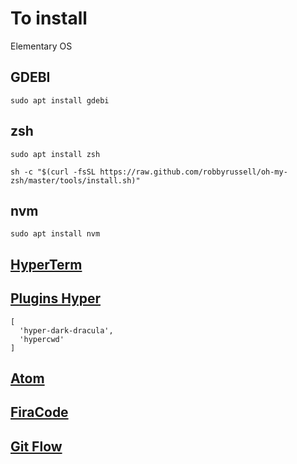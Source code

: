 # To install

Elementary OS


## GDEBI
```
sudo apt install gdebi
```

## zsh
```
sudo apt install zsh

sh -c "$(curl -fsSL https://raw.github.com/robbyrussell/oh-my-zsh/master/tools/install.sh)"
```

## nvm
```
sudo apt install nvm
```
## [HyperTerm](https://hyper.is/)

## [Plugins Hyper](https://github.com/bnb/awesome-hyper)

```
[
  'hyper-dark-dracula',
  'hypercwd'
]
```

## [Atom](https://atom.io/)

## [FiraCode](https://github.com/tonsky/FiraCode)

## [Git Flow](https://danielkummer.github.io/git-flow-cheatsheet/index.pt_BR.html)
